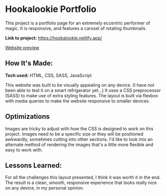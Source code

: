 # Hookalookie Portfolio
This project is a portfolio page for an extremely eccentric performer of magic. It is responsive, and features a carosel of rotating thumbnails. 

**Link to project:** https://hookalookie.netlify.app/

[Website preview](https://i.imgur.com/B8aG2b9.png)

## How It's Made:

**Tech used:** HTML, CSS, SASS, JavaScript

This website was built to be visually appealing on any device. (I have not been able to test it on a smart refrigerator yet...) It uses a CSS preprocessor (SASS) to make use of extra styling features. The layout is built via flexbox with media queries to make the website responsive to smaller devices. 

## Optimizations

Images are tricky to adjust with how the CSS is designed to work on this project. Images need to be a specific size or they will be positioned awkwardly, sometimes cutting into other sections. I'd like to look into an alternate method of rendering the images that's a little more flexible and easy to work with. 

## Lessons Learned:

For all the challenges this layout presented, I think it was worth it in the end. The result is a clean, smooth, responsive experience that looks really nice on any device, in my personal opinion. 